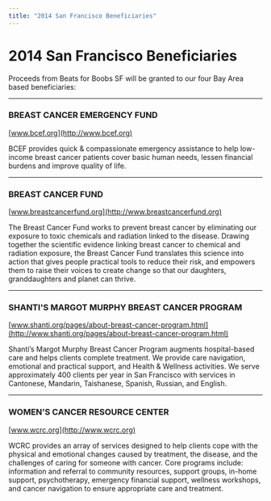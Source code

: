 ```yaml
---
title: "2014 San Francisco Beneficiaries"
---
```

# 2014 San Francisco Beneficiaries

Proceeds from Beats for Boobs SF will be granted to our four Bay Area based beneficiaries:

<hr/>
<div class="beneficiary beneficiary-bcef"></div>

### BREAST CANCER EMERGENCY FUND

[www.bcef.org](http://www.bcef.org)

BCEF provides quick & compassionate emergency assistance to help low-income breast cancer patients cover basic human needs, lessen financial burdens and improve quality of life.

<hr/>
<div class="beneficiary beneficiary-breastcancerfund"></div>

### BREAST CANCER FUND

[www.breastcancerfund.org](http://www.breastcancerfund.org)

The Breast Cancer Fund works to prevent breast cancer by eliminating our exposure to toxic chemicals and radiation
linked to the disease. Drawing together the scientific evidence linking breast cancer to chemical and radiation
exposure, the Breast Cancer Fund translates this science into action that gives people practical tools to reduce their
risk, and empowers them to raise their voices to create change so that our daughters, granddaughters and planet can
thrive.

<hr/>
<div class="beneficiary beneficiary-shanti"></div>

### SHANTI'S MARGOT MURPHY BREAST CANCER PROGRAM

[www.shanti.org/pages/about-breast-cancer-program.html](http://www.shanti.org/pages/about-breast-cancer-program.html)

Shanti’s Margot Murphy Breast Cancer Program augments hospital-based care and helps clients complete treatment.  We provide care navigation, emotional and practical support, and Health & Wellness activities. We serve approximately 400 clients per year in San Francisco with services in Cantonese, Mandarin, Taishanese, Spanish, Russian, and English.

<hr/>
<div class="beneficiary beneficiary-wcrc"></div>

### WOMEN’S CANCER RESOURCE CENTER

[www.wcrc.org](http://www.wcrc.org)

WCRC provides an array of services designed to help clients cope with the physical and emotional changes caused by
treatment, the disease, and the challenges of caring for someone with cancer. Core programs include: information and
referral to community resources, support groups, in-home support, psychotherapy, emergency financial support, wellness
workshops, and cancer navigation to ensure appropriate care and treatment.

